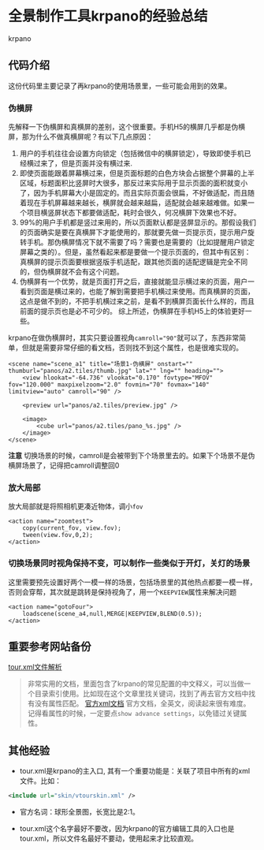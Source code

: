 # 全景制作工具krpano的经验总结
krpano

## 代码介绍

这份代码里主要记录了再krpano的使用场景里，一些可能会用到的效果。
### 伪横屏
先解释一下伪横屏和真横屏的差别，这个很重要。手机H5的横屏几乎都是伪横屏，那为什么不做真横屏呢？有以下几点原因：
1. 用户的手机往往会设置方向锁定（包括微信中的横屏锁定），导致即使手机已经横过来了，但是页面并没有横过来.
2. 即使页面能跟着屏幕横过来，但是页面标题的白色方块会占据整个屏幕的上半区域，标题面积比竖屏时大很多，那反过来实际用于显示页面的面积就变小了，因为手机屏幕大小是固定的。而且实际页面会很扁，不好做适配，而且随着现在手机屏幕越来越长，横屏就会越来越扁，适配就会越来越难做。如果一个项目横竖屏状态下都要做适配，耗时会很久，何况横屏下效果也不好。
3. 99%的用户手机都是竖过来用的，所以页面默认都是竖屏显示的。那假设我们的页面确实是要在真横屏下才能使用的，那就要先做一页提示页，提示用户旋转手机。那伪横屏情况下就不需要了吗？需要也是需要的（比如提醒用户锁定屏幕之类的）。但是，虽然看起来都是要做一个提示页面的，但其中有区别：真横屏的提示页面要根据竖版手机适配，跟其他页面的适配逻辑是完全不同的，但伪横屏就不会有这个问题。
4. 伪横屏有一个优势，就是页面打开之后，直接就能显示横过来的页面，用户一看到页面是横过来的，也能了解到需要把手机横过来使用。而真横屏的页面，这点是做不到的，不把手机横过来之前，是看不到横屏页面长什么样的，而且前面的提示页也是必不可少的。
综上所述，伪横屏在手机H5上的体验更好一些。

krpano在做伪横屏时，其实只要设置视角`camroll="90"`就可以了，东西非常简单，但就是需要非常仔细的看文档，否则找不到这个属性，也是很难实现的。
```
<scene name="scene_a1" title="场景1-伪横屏" onstart="" thumburl="panos/a2.tiles/thumb.jpg" lat="" lng="" heading="">
	<view hlookat="-64.736" vlookat="0.170" fovtype="MFOV" fov="120.000" maxpixelzoom="2.0" fovmin="70" fovmax="140" limitview="auto" camroll="90" />

	<preview url="panos/a2.tiles/preview.jpg" />

	<image>
		<cube url="panos/a2.tiles/pano_%s.jpg" />
	</image>
</scene>
```

**注意** 切换场景的时候，camroll是会被带到下个场景里去的。如果下个场景不是伪横屏场景了，记得把camroll调整回0 

### 放大局部
放大局部就是将照相机更凑近物体，调小`fov`
```
<action name="zoomtest">
	copy(current_fov, view.fov);
	tween(view.fov,0,2);
</action>
```

### 切换场景同时视角保持不变，可以制作一些类似于开灯，关灯的场景
这里需要预先设置好两个一模一样的场景，包括场景里的其他热点都要一模一样，否则会穿帮，其次就是跳转是保持视角了，用一个`KEEPVIEW`属性来解决问题
```
<action name="gotoFour">
	loadscene(scene_a4,null,MERGE|KEEPVIEW,BLEND(0.5));
</action>
```

## 重要参考网站备份
[tour.xml文件解析](http://www.krpano360.com/xunxujianjin11-tour-xmldejingtaidaimadouyoushenmezuoyong/)
> 非常实用的文档，里面包含了krpano的常见配置的中文释义，可以当做一个目录索引使用。比如现在这个文章里找关键词，找到了再去官方文档中找有没有属性匹配。
[官方xml文档](https://krpano.com/docu/xml)
> 官方文档，全英文，阅读起来很有难度。记得看属性的时候，一定要点`show advance settings`，以免错过关键属性。


## 其他经验
- tour.xml是krpano的主入口, 其有一个重要功能是：关联了项目中所有的xml文件。比如：
``` xml
<include url="skin/vtourskin.xml" />
```

- 官方名词：球形全景图，长宽比是2:1。

- tour.xml这个名字最好不要改，因为krpano的官方编辑工具的入口也是tour.xml，所以文件名最好不要动，使用起来才比较直观。